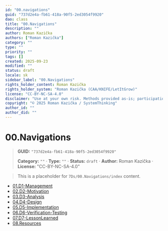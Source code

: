 ```yaml
---
id: "00.navigations"
guid: "737d2e4a-fb61-418a-90f5-2ed3054f9920"
dao: class
title: "00.Navigations"
description: ""
author: Roman Kazička
authors: ["Roman Kazička"]
category: ""
type: ""
priority: ""
tags: []
created: 2025-09-23
modified: ""
status: draft
locale: sk
sidebar_label: "00.Navigations"
rights_holder_content: Roman Kazička
rights_holder_system: "Roman Kazička (CAA/KNIFE/LetItGrow)"
license: "CC-BY-NC-SA-4.0"
disclaimer: "Use at your own risk. Methods provided as-is; participation is voluntary and context-aware."
copyright: "© 2025 Roman Kazička / SystemThinking"
author_id: ""
author_did: ""
---
```

# 00.Navigations
<!-- fm-visible: start -->

> **GUID:** `"737d2e4a-fb61-418a-90f5-2ed3054f9920"`
>   
> **Category:** `""` · **Type:** `""` · **Status:** `draft` · **Author:** Roman Kazička · **License:** "CC-BY-NC-SA-4.0"
<!-- fm-visible: end -->


> This is a placeholder for `7Ds/00.Navigations/index` content.
- [01.D1-Management](../01.D1-Management/index.md)
- [02.D2-Motivation](../02.D2-Motivation/index.md)
- [03.D3-Analysis](../03.D3-Analysis/index.md)
- [04.D4-Design](../04.D4-Design/index.md)
- [05.D5-Implementation](../05.D5-Implementation/index.md)
- [06.D6-Verification-Testing](../06.D6-Verification-Testing/index.md)
- [07.D7-LessonLearned](../07.D7-LessonLearned/index.md)
- [08.Resources](../08.Resources/index.md)